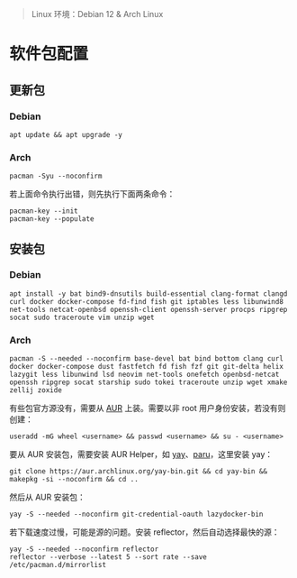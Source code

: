>   Linux 环境：Debian 12 & Arch Linux

# 软件包配置

## 更新包

### Debian

```shell
apt update && apt upgrade -y
```

### Arch

```shell
pacman -Syu --noconfirm
```

若上面命令执行出错，则先执行下面两条命令：

```shell
pacman-key --init
pacman-key --populate
```

## 安装包

### Debian

```shell
apt install -y bat bind9-dnsutils build-essential clang-format clangd curl docker docker-compose fd-find fish git iptables less libunwind8 net-tools netcat-openbsd openssh-client openssh-server procps ripgrep socat sudo traceroute vim unzip wget
```

### Arch

```shell
pacman -S --needed --noconfirm base-devel bat bind bottom clang curl docker docker-compose dust fastfetch fd fish fzf git git-delta helix lazygit less libunwind lsd neovim net-tools onefetch openbsd-netcat openssh ripgrep socat starship sudo tokei traceroute unzip wget xmake zellij zoxide
```

有些包官方源没有，需要从 [AUR](https://aur.archlinux.org/) 上装。需要以非 root 用户身份安装，若没有则创建：

```shell
useradd -mG wheel <username> && passwd <username> && su - <username>
```

要从 AUR 安装包，需要安装 AUR Helper，如 [yay](https://github.com/Jguer/yay?tab=readme-ov-file#installation)、[paru](https://github.com/Morganamilo/paru?tab=readme-ov-file#installation)，这里安装 yay：

```shell
git clone https://aur.archlinux.org/yay-bin.git && cd yay-bin && makepkg -si --noconfirm && cd ..
```

然后从 AUR 安装包：

```shell
yay -S --needed --noconfirm git-credential-oauth lazydocker-bin
```

若下载速度过慢，可能是源的问题。安装 reflector，然后自动选择最快的源：

```shell
yay -S --needed --noconfirm reflector
reflector --verbose --latest 5 --sort rate --save /etc/pacman.d/mirrorlist
```

